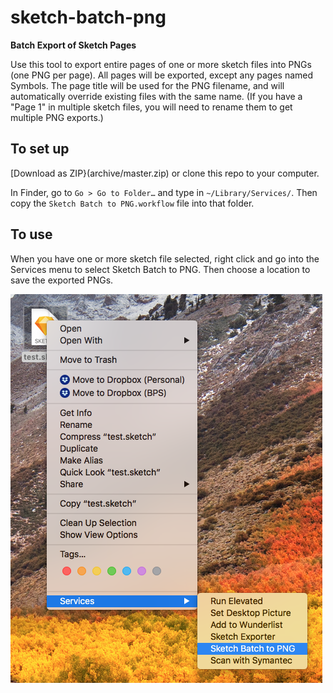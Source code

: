 # sketch-batch-png

**Batch Export of Sketch Pages**

Use this tool to export entire pages of one or more sketch files into PNGs (one PNG per page).
All pages will be exported, except any pages named Symbols. The page title will be used for the PNG filename, and will automatically override existing files with the same name. (If you have a "Page 1" in multiple sketch files, you will need to rename them to get multiple PNG exports.)

## To set up

[Download as ZIP}(archive/master.zip) or clone this repo to your computer.

In Finder, go to `Go > Go to Folder…` and type in `~/Library/Services/`. Then copy the `Sketch Batch to PNG.workflow` file into that folder.

## To use

When you have one or more sketch file selected, right click and go into the Services menu to select Sketch Batch to PNG. Then choose a location to save the exported PNGs.

![Usage screenshot](readme.png)
